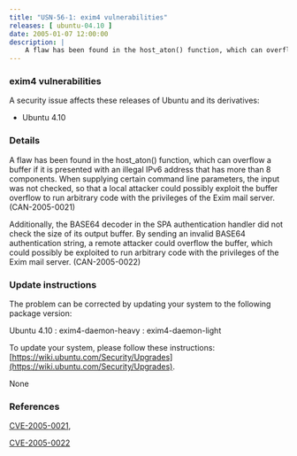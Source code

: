 ```yaml
---
title: "USN-56-1: exim4 vulnerabilities"
releases: [ ubuntu-04.10 ]
date: 2005-01-07 12:00:00
description: |
    A flaw has been found in the host_aton() function, which can overflow a buffer if it is presented with an illegal IPv6 address that has more than 8 components. When supplying certain command line parameters, the input was not checked, so that a local attacker could possibly exploit the buffer overflow to run arbitrary code with the privileges of the Exim mail server. (CAN-2005-0021)
--- 
```

 
### exim4 vulnerabilities

A security issue affects these releases of Ubuntu and its derivatives:

* Ubuntu 4.10

### Details

A flaw has been found in the host_aton() function, which can overflow a buffer if it is presented with an illegal IPv6 address that has more than 8 components. When supplying certain command line parameters, the input was not checked, so that a local attacker could possibly exploit the buffer overflow to run arbitrary code with the privileges of the Exim mail server. (CAN-2005-0021)

Additionally, the BASE64 decoder in the SPA authentication handler did not check the size of its output buffer. By sending an invalid BASE64 authentication string, a remote attacker could overflow the buffer, which could possibly be exploited to run arbitrary code with the privileges of the Exim mail server. (CAN-2005-0022)

### Update instructions

The problem can be corrected by updating your system to the following package version:

Ubuntu 4.10
 : exim4-daemon-heavy 
 : exim4-daemon-light 

To update your system, please follow these instructions: [https://wiki.ubuntu.com/Security/Upgrades](https://wiki.ubuntu.com/Security/Upgrades).

None

### References

 [CVE-2005-0021](http://people.ubuntu.com/~ubuntu-security/cve/CVE-2005-0021), 

 [CVE-2005-0022](http://people.ubuntu.com/~ubuntu-security/cve/CVE-2005-0022)
 

